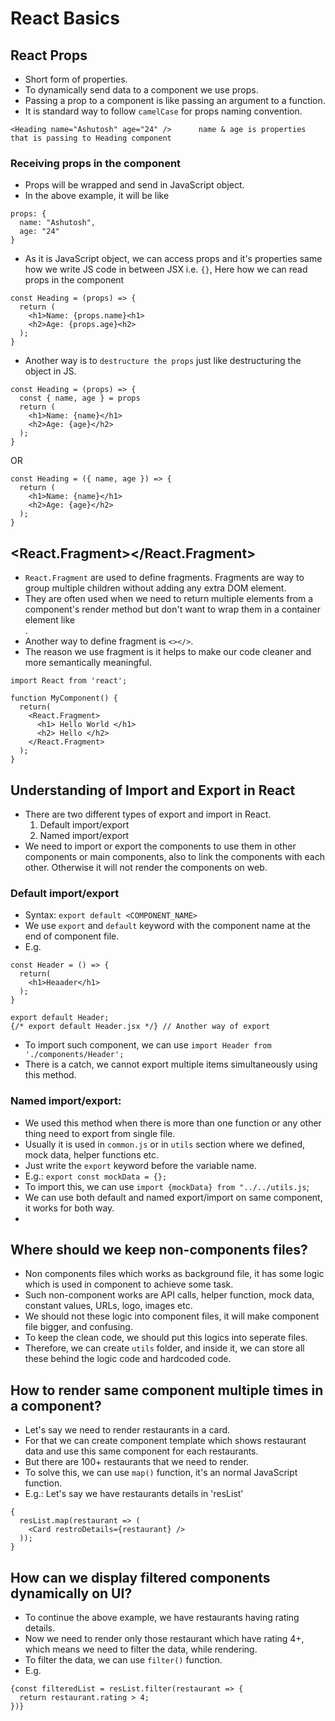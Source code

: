 # React Basics

## React Props
- Short form of properties.
- To dynamically send data to a component we use props.
- Passing a prop to a component is like passing an argument to a function.
- It is standard way to follow `camelCase` for props naming convention.
```
<Heading name="Ashutosh" age="24" />      name & age is properties that is passing to Heading component
```
### Receiving props in the component
- Props will be wrapped and send in JavaScript object.
- In the above example, it will be like
```
props: {
  name: "Ashutosh",
  age: "24"
}
```
- As it is JavaScript object, we can access props and it's properties same how we write JS code in between JSX i.e. `{}`, Here how we can read props in the component
```
const Heading = (props) => {
  return (
    <h1>Name: {props.name}<h1>
    <h2>Age: {props.age}<h2>
  );
}
```
- Another way is to `destructure the props` just like destructuring the object in JS.
```
const Heading = (props) => {
  const { name, age } = props
  return (
    <h1>Name: {name}</h1>
    <h2>Age: {age}</h2>
  );
}
```
OR
```
const Heading = ({ name, age }) => {
  return (
    <h1>Name: {name}</h1>
    <h2>Age: {age}</h2>
  );
}
```

## <React.Fragment></React.Fragment>
- `React.Fragment` are used to define fragments. Fragments are way to group multiple children without adding any extra DOM element.
- They are often used when we need to return multiple elements from a component's render method but don't want to wrap them in a container element like <div>.
- Another way to define fragment is `<></>`.
- The reason we use fragment is it helps to make our code cleaner and more semantically meaningful.
```
import React from 'react';

function MyComponent() {
  return(
    <React.Fragment>
      <h1> Hello World </h1>
      <h2> Hello </h2>
    </React.Fragment>
  );
}
```

## Understanding of Import and Export in React
- There are two different types of export and import in React.
  1. Default import/export
  2. Named import/export
- We need to import or export the components to use them in other components or main components, also to link the components with each other. Otherwise it will not render the components on web.

### Default import/export
- Syntax: `export default <COMPONENT_NAME>`
- We use `export` and `default` keyword with the component name at the end of component file.
- E.g.
```
const Header = () => {
  return(
    <h1>Heaader</h1>
  );
}

export default Header;
{/* export default Header.jsx */} // Another way of export
```
- To import such component, we can use `import Header from './components/Header';`
- There is a catch, we cannot export multiple items simultaneously using this method.

### Named import/export:
- We used this method when there is more than one function or any other thing need to export from single file.
- Usually it is used in `common.js` or in `utils` section where we defined, mock data, helper functions etc.
- Just write the `export` keyword before the variable name.
- E.g.: `export const mockData = {};`
- To import this, we can use `import {mockData} from "../../utils.js`;
- We can use both default and named export/import on same component, it works for both way.
- 
## Where should we keep non-components files?
- Non components files which works as background file, it has some logic which is used in component to achieve some task.
- Such non-component works are API calls, helper function, mock data, constant values, URLs, logo, images etc.
- We should not these logic into component files, it will make component file bigger, and confusing.
- To keep the clean code, we should put this logics into seperate files.
- Therefore, we can create `utils` folder, and inside it, we can store all these behind the logic code and hardcoded code.

## How to render same component multiple times in a component?
- Let's say we need to render restaurants in a card.
- For that we can create component template which shows restaurant data and use this same component for each restaurants.
- But there are 100+ restaurants that we need to render.
- To solve this, we can use `map()` function, it's an normal JavaScript function.
- E.g.: Let's say we have restaurants details in 'resList'
```
{
  resList.map(restaurant => (
    <Card restroDetails={restaurant} />
  ));
}
```

## How can we display filtered components dynamically on UI?
- To continue the above example, we have restaurants having rating details.
- Now we need to render only those restaurant which have rating 4+, which means we need to filter the data, while rendering.
- To filter the data, we can use `filter()` function.
- E.g.
```
{const filteredList = resList.filter(restaurant => {
  return restaurant.rating > 4;
})}
```

  
